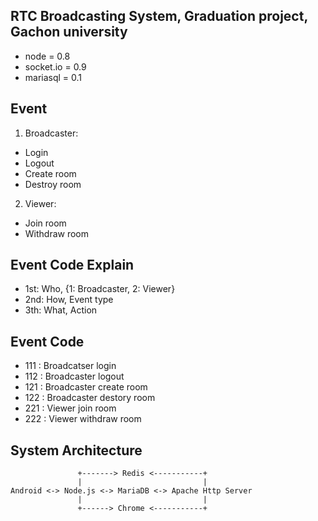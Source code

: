 ## RTC Broadcasting System, Graduation project, Gachon university

- node = 0.8
- socket.io = 0.9
- mariasql = 0.1

## Event

1. Broadcaster:
  - Login
  - Logout
  - Create room
  - Destroy room

2. Viewer:
  - Join room
  - Withdraw room

## Event Code Explain

- 1st: Who, {1: Broadcaster, 2: Viewer}
- 2nd: How, Event type
- 3th: What, Action

## Event Code

- 111 : Broadcatser login
- 112 : Broadcaster logout
- 121 : Broadcaster create room
- 122 : Broadcaster destory room
- 221 : Viewer join room
- 222 : Viewer withdraw room

## System Architecture

                   +-------> Redis <-----------+
                   |                           |
    Android <-> Node.js <-> MariaDB <-> Apache Http Server
                   |                           |
                   +------> Chrome <-----------+

